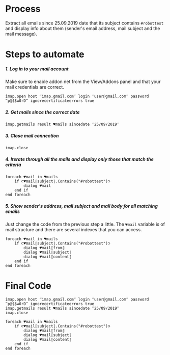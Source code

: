 # Process

Extract all emails since 25.09.2019 date that its subject contains `#robottest` and display info about them (sender's email address, mail subject and the mail message).

# Steps to automate

##### 1. Log in to your mail account

Make sure to enable addon net from the View/Addons panel and that your mail credentials are correct.

```G1ANT
imap.open host ‴imap.gmail.com‴ login ‴user@gmail.com‴ password ‴p@$$w0rD‴ ignorecertificateerrors true
```

##### 2. Get mails since the correct date

```G1ANT
imap.getmails result ♥mails sincedate ‴25/09/2019‴
```

##### 3. Close mail connection

```G1ANT
imap.close
```

##### 4. Iterate through all the mails and display only those that match the criteria

```G1ANT
foreach ♥mail in ♥mails
    if ⊂♥mail⟦subject⟧.Contains("#robottest")⊃
        dialog ♥mail
    end if
end foreach
```

##### 5. Show sender's address, mail subject and mail body for all matching emails

Just change the code from the previous step a little. The `♥mail` variable is of mail structure and there are several indexes that you can access.

```G1ANT
foreach ♥mail in ♥mails
    if ⊂♥mail⟦subject⟧.Contains("#robottest")⊃
        dialog ♥mail⟦from⟧
        dialog ♥mail⟦subject⟧
        dialog ♥mail⟦content⟧
    end if
end foreach
```

# Final Code

```G1ANT
imap.open host ‴imap.gmail.com‴ login ‴user@gmail.com‴ password ‴p@$$w0rD‴ ignorecertificateerrors true
imap.getmails result ♥mails sincedate ‴25/09/2019‴
imap.close

foreach ♥mail in ♥mails
    if ⊂♥mail⟦subject⟧.Contains("#robottest")⊃
        dialog ♥mail⟦from⟧
        dialog ♥mail⟦subject⟧
        dialog ♥mail⟦content⟧
    end if
end foreach
```
